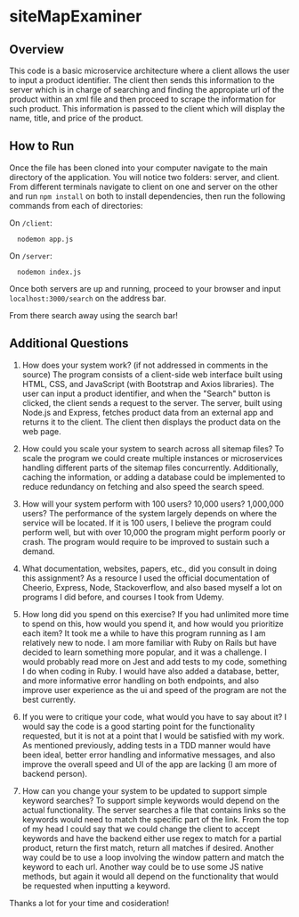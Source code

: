 # siteMapExaminer

## Overview
This code is a basic microservice architecture where a client allows the user to input a product identifier. The client then sends this information to the server which is in charge of searching and finding the appropiate url of the product within an xml file and then proceed to scrape the information for such product. This information is passed to the client which will display the name, title, and price of the product.

## How to Run
Once the file has been cloned into your computer navigate to the main directory of the application. You will notice two folders: server, and client. From different terminals navigate to client on one and server on the other and run `npm install` on both to install dependencies, then run the following commands from each of directories:

On `/client`:
```
  nodemon app.js
```

On `/server`:
```
  nodemon index.js
```
Once both servers are up and running, proceed to your browser and input `localhost:3000/search` on the address bar. 

From there search away using the search bar!

## Additional Questions

1. How does your system work? (if not addressed in comments in the source)
The program consists of a client-side web interface built using HTML, CSS, and JavaScript (with Bootstrap and Axios libraries). The user can input a product identifier, and when the "Search" button is clicked, the client sends a request to the server. The server, built using Node.js and Express, fetches product data from an external app and returns it to the client. The client then displays the product data on the web page.

2. How could you scale your system to search across all sitemap files?
To scale the program we could create multiple instances or microservices handling different parts of the sitemap files concurrently. Additionally, caching the information, or adding a database could be implemented to reduce redundancy on fetching and also speed the search speed. 

3. How will your system perform with 100 users? 10,000 users? 1,000,000 users?
The performance of the system largely depends on where the service will be located. If it is 100 users, I believe the program could perform well, but with over 10,000 the program might perform poorly or crash. The program would require to be improved to sustain such a demand.

4. What documentation, websites, papers, etc., did you consult in doing this assignment?
As a resource I used the official documentation of Cheerio, Express, Node, Stackoverflow, and also based myself a lot on programs I did before, and courses I took from Udemy.

5. How long did you spend on this exercise? If you had unlimited more time to spend on this, how would you spend it, and how would you prioritize each item?
It took me a while to have this program running as I am relatively new to node. I am more familiar with Ruby on Rails but have decided to learn something more popular, and it was a challenge. I would probably read more on Jest and add tests to my code, something I do when coding in Ruby. I would have also added a database, better, and more informative error handling on both endpoints, and also improve user experience as the ui and speed of the program are not the best currently.

6. If you were to critique your code, what would you have to say about it?
I would say the code is a good starting point for the functionality requested, but it is not at a point that I would be satisfied with my work. As mentioned previously, adding tests in a TDD manner would have been ideal, better error handling and informative messages, and also improve the overall speed and UI of the app are lacking (I am more of backend person).

7. How can you change your system to be updated to support simple keyword searches?
To support simple keywords would depend on the actual functionality. The server searches a file that contains links so the keywords would need to match the specific part of the link. From the top of my head I could say that we could change the client to accept keywords and have the backend either use regex to match for a partial product, return the first match, return all matches if desired. Another way could be to use a loop involving the window pattern and match the keyword to each url. Another way could be to use some JS native methods, but again it would all depend on the functionality that would be requested when inputting a keyword.

Thanks a lot for your time and cosideration!
